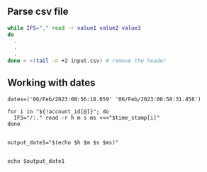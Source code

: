 ## Parse csv file
```bash
while IFS="," read -r value1 value2 value3
do
  .
  .
  .
done < <(tail -n +2 input.csv) # remove the header
```

## Working with dates
```
dates=('06/Feb/2023:08:56:18.059' '06/Feb/2023:08:58:31.458')

for i in "${!account_id[@]}"; do
  IFS="/:." read -r h m s ms <<<"$time_stamp[i]"
done


output_date1="$(echo $h $m $s $ms)"


echo $output_date1
```
